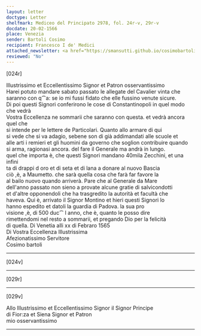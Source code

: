 ```yaml
---
layout: letter
doctype: Letter
shelfmark: Mediceo del Principato 2978, fol. 24r-v, 29r-v
docdate: 20-02-1566
place: Venezia
sender: Bartoli Cosimo
recipient: Francesco I de' Medici
attached_newsletter: <a href="https://smansutti.github.io/cosimobartoli/texts/3079_161/">3079_161</a>
reviewed: "No"
---
```


[024r]  
  
  
Illustrissimo et Eccellentissimo Signor et Patron osservantissimo  
Harei potuto mandare sabato passato le allegate del Cavalier vinta che  
saranno con q⁀a: se io mi fussi fidato che elle fussino venute sicure.  
Di poi questi Signori conferirono le cose di Constantinopoli in quel modo che vedrà  
Vostra Eccellenza ne sommarii che saranno con questa. et vedrà ancora quel che  
si intende per le lettere de Particolari. Quanto allo armare di qui  
si vede che si va adagio, sebene son di già addimandati alle scuole et  
alle arti i remieri et gli huomini da governo che soglion contribuire quando  
si arma, ragionasi ancora. del fare il Generale ma andrà in lungo.  
quel che importa è, che questi Signori mandano 40mila Zecchini, et una infini  
ta di drappi d oro et di seta et di lana a donare al nuovo Bascia  
ciò ,è, a Maumetto. che sarà quella cosa che farà far favore la  
al bailo nuovo quando arriverà. Pare che al Generale da Mare  
dell'anno passato non sieno a provate alcune gratie di salvicondotti  
et d'altre opponendoli che ha trasgredito la autorità et facultà che  
haveva. Qui è, arrivato il Signor Montino et hieri questi Signori lo  
hanno espedito et datoli la guardia di Padova. la sua pro  
visione ,è, di 500 duc⁀ l anno, che è, quanto le posso dire  
rimettendomi nel resto a sommarii, et pregando Dio per la felicità  
di quella. Di Venetia alli xx di Febraro 1565  
Di Vostra Eccellenza Illustrissima  
Afezionatissimo Servitore  
Cosimo bartoli  
  
---  

[024v]  
  
  
  
---  

[029r]  
  
  
  
---  

[029v]  
  
  
Allo Illustrissimo et Eccellentissimo Signor il Signor Principe  
di Fior:za et Siena Signor et Patron  
mio osservantissimo  
  
---  

